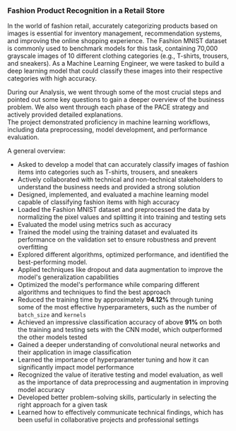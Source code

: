 ### Fashion Product Recognition in a Retail Store

In the world of fashion retail, accurately categorizing products based on images is essential for inventory management, recommendation systems, and improving the online shopping experience. The Fashion MNIST dataset is commonly used to benchmark models for this task, containing 70,000 grayscale images of 10 different clothing categories (e.g., T-shirts, trousers, and sneakers). As a Machine Learning Engineer, we were tasked to build a deep learning model that could classify these images into their respective categories with high accuracy.<br>

During our Analysis, we went through some of the most crucial steps and pointed out some key questions to gain a deeper overview of the business problem. We also went through each phase of the PACE strategy and actively provided detailed explanations.<br>
The project demonstrated proficiency in machine learning workflows, including data preprocessing, model development, and performance evaluation.

A general overview:
- Asked to develop a model that can accurately classify images of fashion items into categories such as T-shirts, trousers, and sneakers
- Actively collaborated with technical and non-technical stakeholders to understand the business needs and provided a strong solution
- Designed, implemented, and evaluated a machine learning model capable of classifying fashion items with high accuracy
- Loaded the Fashion MNIST dataset and preprocessed the data by normalizing the pixel values and splitting it into training and testing sets
- Evaluated the model using metrics such as accuracy
- Trained the model using the training dataset and evaluated its performance on the validation set to ensure robustness and prevent overfitting
- Explored different algorithms, optimized performance, and identified the best-performing model.
- Applied techniques like dropout and data augmentation to improve the model's generalization capabilities
- Optimized the model's performance while comparing different algorithms and techniques to find the best approach
- Reduced the training time by approximately **94.12%** through tuning some of the most effective hyperparameters, such as the number of `batch_size` and `kernels`
- Achieved an impressive classification accuracy of above **91%** on both the training and testing sets with the CNN model, which outperformed the other models tested
- Gained a deeper understanding of convolutional neural networks and their application in image classification
- Learned the importance of hyperparameter tuning and how it can significantly impact model performance
- Recognized the value of iterative testing and model evaluation, as well as the importance of data preprocessing and augmentation in improving model accuracy
- Developed better problem-solving skills, particularly in selecting the right approach for a given task
- Learned how to effectively communicate technical findings, which has been useful in collaborative projects and professional settings
